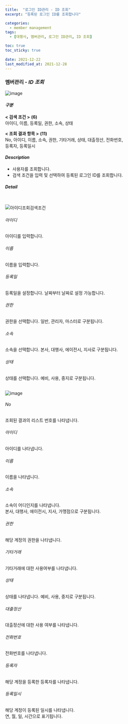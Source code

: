 ```yaml
---
title:  "로그인 ID관리 - ID 조회"
excerpt: "등록된 로그인 ID를 조회합니다"

categories:
  - member management
tags:
  - [대행사, 멤버관리, 로그인 ID관리, ID 조회]

toc: true
toc_sticky: true
 
date: 2021-12-22
last_modified_at: 2021-12-28
---
```

### 멤버관리 - *ID 조회*
![image](https://user-images.githubusercontent.com/95394003/147541464-65ad614d-9c1f-41a6-a4de-f2acdd713488.png)

#### *구분* <br>
**< 검색 조건 >** **(6)**
<br>아이디, 이름, 등록일, 권한, 소속, 상태

**< 조회 결과 항목 >** **(11)**
<br>No, 아이디, 이름, 소속, 권한, 기타거래, 상태, 대출정산, 전화번호,<br>등록자, 등록일시

#### *Description*
- 사용자를 조회합니다.
- 검색 조건을 입력 및 선택하여 등록된 로그인 ID를 조회합니다.

#### *Detail*
<br>

![아이디조회검색조건](https://user-images.githubusercontent.com/95394003/146885311-b63104fc-ad9a-4f81-8c9d-363fb430c48e.jpeg)
###### 아이디
아이디를 입력합니다.

###### 이름
이름을 입력합니다.

###### 등록일
등록일을 설정합니다. 날짜부터 날짜로 설정 가능합니다.

###### 권한
권한을 선택합니다. 일반, 관리자, 마스터로 구분됩니다.

###### 소속
소속을 선택합니다. 본사, 대행사, 에이전시, 지사로 구분됩니다.

###### 상태
상태를 선택합니다. 예비, 사용, 중지로 구분됩니다.
<br>
<br>

![image](https://user-images.githubusercontent.com/95394003/146885254-78bf8060-da6d-48dd-83bf-f2c10ca2ffc3.png)
###### No
조회된 결과의 리스트 번호를 나타냅니다.

###### 아이디
아이디를 나타냅니다.

###### 이름
이름을 나타냅니다.

###### 소속
소속이 어디인지를 나타냅니다.<br>
본사, 대행사, 에이전시, 지사, 가맹점으로 구분됩니다.

###### 권한
해당 계정의 권한을 나타냅니다.

###### 기타거래
기타거래에 대한 사용여부를 나타냅니다.

###### 상태
상태를 나타냅니다. 예비, 사용, 중지로 구분됩니다.

###### 대출정산
대출정산에 대한 사용 여부를 나타냅니다.

###### 전화번호
전화번호를 나타냅니다.

###### 등록자
해당 계정을 등록한 등록자를 나타냅니다.

###### 등록일시
해당 계정이 등록된 일시를 나타냅니다.<br>연, 월, 일, 시간으로 표기됩니다.